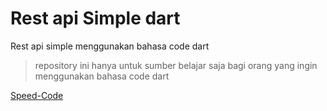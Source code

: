 # Rest api Simple dart

Rest api simple menggunakan bahasa code dart
> repository ini hanya untuk sumber belajar saja bagi orang yang ingin menggunakan bahasa code dart


[Speed-Code](https://www.youtube.com/watch?v=buAUuQ1AgCk)